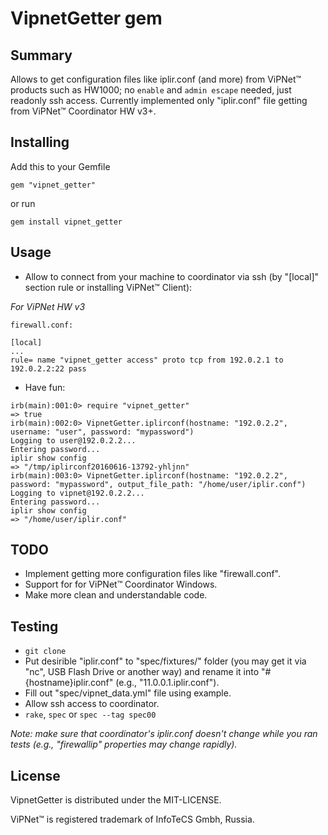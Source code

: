 # VipnetGetter gem

## Summary

Allows to get configuration files like iplir.conf (and more) from ViPNet™ products such as HW1000; no `enable` and `admin escape` needed, just readonly ssh access. Currently implemented only "iplir.conf" file getting from ViPNet™ Coordinator HW v3+.

## Installing

Add this to your Gemfile

`gem "vipnet_getter"`

or run

`gem install vipnet_getter`

## Usage

* Allow to connect from your machine to coordinator via ssh (by "[local]" section rule or installing ViPNet™ Client):

*For ViPNet HW v3*
```
firewall.conf:

[local]
...
rule= name "vipnet_getter access" proto tcp from 192.0.2.1 to 192.0.2.2:22 pass
```

* Have fun:

```
irb(main):001:0> require "vipnet_getter"
=> true
irb(main):002:0> VipnetGetter.iplirconf(hostname: "192.0.2.2", username: "user", password: "mypassword")
Logging to user@192.0.2.2...
Entering password...
iplir show config
=> "/tmp/iplirconf20160616-13792-yhljnn"
irb(main):003:0> VipnetGetter.iplirconf(hostname: "192.0.2.2", password: "mypassword", output_file_path: "/home/user/iplir.conf")
Logging to vipnet@192.0.2.2...
Entering password...
iplir show config
=> "/home/user/iplir.conf"
```

## TODO

* Implement getting more configuration files like "firewall.conf".
* Support for for ViPNet™ Coordinator Windows.
* Make more clean and understandable code.

## Testing

* `git clone`
* Put desirible "iplir.conf" to "spec/fixtures/" folder (you may get it via "nc", USB Flash Drive or another way) and rename it into "#{hostname}iplir.conf" (e.g., "11.0.0.1.iplir.conf").
* Fill out "spec/vipnet_data.yml" file using example.
* Allow ssh access to coordinator.
* `rake`, `spec` or `spec --tag spec00`

*Note: make sure that coordinator's iplir.conf doesn't change while you ran tests (e.g., "firewallip" properties may change rapidly).*

## License

VipnetGetter is distributed under the MIT-LICENSE.

ViPNet™ is registered trademark of InfoTeCS Gmbh, Russia.
